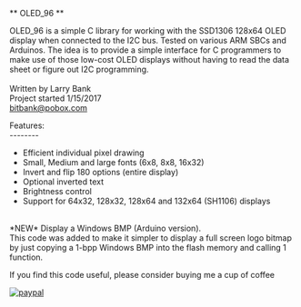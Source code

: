 ** OLED_96 **

OLED_96 is a simple C library for working with the SSD1306 128x64 OLED display
when connected to the I2C bus. Tested on various ARM SBCs and Arduinos.
The idea is to provide a simple interface for C programmers to make use of 
those low-cost OLED displays without having to read the data sheet or figure
out I2C programming.<br>
<br>
Written by Larry Bank<br>
Project started 1/15/2017<br>
bitbank@pobox.com<br>

Features:<br>
--------<br>
- Efficient individual pixel drawing<br>
- Small, Medium and large fonts (6x8, 8x8, 16x32)<br>
- Invert and flip 180 options (entire display)<br>
- Optional inverted text<br>
- Brightness control<br>
- Support for 64x32, 128x32, 128x64 and 132x64 (SH1106) displays<br>
<br>
*NEW* Display a Windows BMP (Arduino version).<br>
This code was added to make it simpler to display a full screen logo bitmap by
just copying a 1-bpp Windows BMP into the flash memory and calling 1 function.
<br>

If you find this code useful, please consider buying me a cup of coffee

[![paypal](https://www.paypalobjects.com/en_US/i/btn/btn_donateCC_LG.gif)](https://www.paypal.com/cgi-bin/webscr?cmd=_s-xclick&hosted_button_id=SR4F44J2UR8S4)
